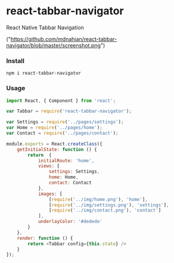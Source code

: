 # react-tabbar-navigator
React Native Tabbar Navigation

("https://github.com/mdnahian/react-tabbar-navigator/blob/master/screenshot.png")

### Install
```
npm i react-tabbar-navigator
```

### Usage
```javascript
import React, { Component } from 'react';

var Tabbar = require('react-tabbar-navigator');

var Settings = require('../pages/settings');
var Home = require('../pages/home');
var Contact = require('../pages/contact');

module.exports = React.createClass({
	getInitialState: function () {
		return	{
			initialRoute: 'home',
			views: {
				settings: Settings,
				home: Home,
				contact: Contact
			},
			images: [
				[require('../img/home.png'), 'home'],
				[require('../img/settings.png'), 'settings'],
				[require('../img/contact.png'), 'contact']
			],
			underlayColor: '#dedede'
		}
	},
	render: function () {
		return <Tabbar config={this.state} />
	}
});
```
